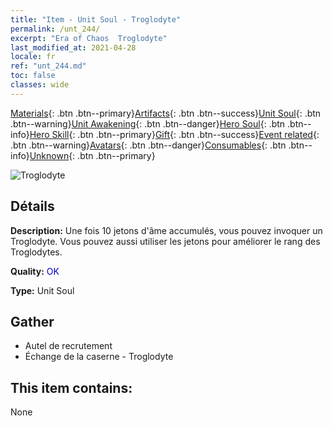 ```yaml
---
title: "Item - Unit Soul - Troglodyte"
permalink: /unt_244/
excerpt: "Era of Chaos  Troglodyte"
last_modified_at: 2021-04-28
locale: fr
ref: "unt_244.md"
toc: false
classes: wide
---
```

 [Materials](/ItemsFR/){: .btn .btn--primary}[Artifacts](/ItemsFR/Artifacts/){: .btn .btn--success}[Unit Soul](/ItemsFR/UnitSoul/){: .btn .btn--warning}[Unit Awakening](/ItemsFR/UnitAwakening/){: .btn .btn--danger}[Hero Soul](/ItemsFR/HeroSoul/){: .btn .btn--info}[Hero Skill](/ItemsFR/HeroSkill/){: .btn .btn--primary}[Gift](/ItemsFR/Gift/){: .btn .btn--success}[Event related](/ItemsFR/Events/){: .btn .btn--warning}[Avatars](/ItemsFR/Avatars/){: .btn .btn--danger}[Consumables](/ItemsFR/Consumables/){: .btn .btn--info}[Unknown](/ItemsFR/Unknown/){: .btn .btn--primary}

 ![Troglodyte](/images/u/ti_dongxueren.jpg)

## Détails
 **Description:** Une fois 10 jetons d'âme accumulés, vous pouvez invoquer un Troglodyte. Vous pouvez aussi utiliser les jetons pour améliorer le rang des Troglodytes.

 **Quality:** <span style="color: #0000CD">OK</span>

 **Type:** Unit Soul

## Gather

*    Autel de recrutement 
*    Échange de la caserne - Troglodyte 

## This item contains:

  None


